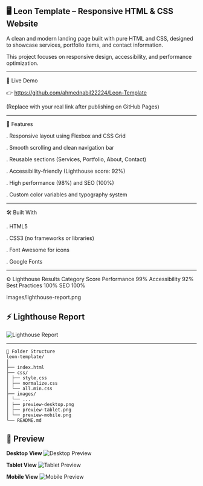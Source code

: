 ## 🖥️ Leon Template – Responsive HTML & CSS Website

A clean and modern landing page built with pure HTML and CSS,
designed to showcase services, portfolio items, and contact information.

This project focuses on responsive design, accessibility, and performance optimization.

---

🚀 Live Demo

👉 https://github.com/ahmednabil22224/Leon-Template

(Replace with your real link after publishing on GitHub Pages)

---

🧩 Features

. Responsive layout using Flexbox and CSS Grid

. Smooth scrolling and clean navigation bar

. Reusable sections (Services, Portfolio, About, Contact)

. Accessibility-friendly (Lighthouse score: 92%)

. High performance (98%) and SEO (100%)

. Custom color variables and typography system

---

🛠️ Built With

. HTML5

. CSS3 (no frameworks or libraries)

. Font Awesome for icons

. Google Fonts

---

⚙️ Lighthouse Results
Category Score
Performance 99%
Accessibility 92%
Best Practices 100%
SEO 100%

images/lighthouse-report.png

## ⚡ Lighthouse Report

![Lighthouse Report](./images/lighthouse-report.png)

---

```
📂 Folder Structure
leon-template/
│
├── index.html
├── css/
│ ├── style.css
│ ├── normalize.css
│ └── all.min.css
├── images/
│ └── ...
│ ├── preview-desktop.png
│ ├── preview-tablet.png
│ └── preview-mobile.png
└── README.md
```

## 📸 Preview

**Desktop View**
![Desktop Preview](./images/preview-desktop.png)

**Tablet View**
![Tablet Preview](./images/preview-tablet.png)

**Mobile View**
![Mobile Preview](./images/preview-mobile.png)
